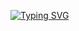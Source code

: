 [![Typing SVG](https://readme-typing-svg.demolab.com?font=Fira+Code&weight=600&size=21&pause=1000&color=3DFFA2&width=435&lines=Greetings%2C+I+am+Jovian+Yanto;Currently+a+Data+Science+Major+in+Binus+University;I+am+looking+for+collaboration+in+Data+Science+Fields)](https://git.io/typing-svg)

<!--
**LordLaffeys/LordLaffeys** is a ✨ _special_ ✨ repository because its `README.md` (this file) appears on your GitHub profile.

Here are some ideas to get you started:

- 🔭 I’m currently working on ...
- 🌱 I’m currently learning ...
- 👯 I’m looking to collaborate on ...
- 🤔 I’m looking for help with ...
- 💬 Ask me about ...
- 📫 How to reach me: ...
- 😄 Pronouns: ...
- ⚡ Fun fact: ...
-->
